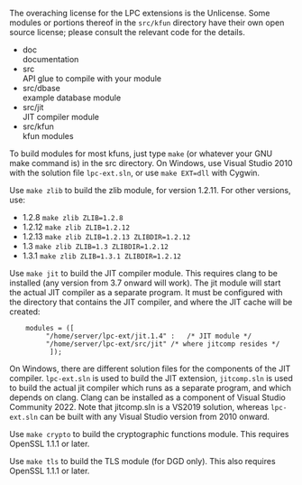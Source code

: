 The overaching license for the LPC extensions is the Unlicense.  Some modules
or portions thereof in the `src/kfun` directory have their own open source
license; please consult the relevant code for the details.

-   doc  
    documentation
-   src  
    API glue to compile with your module
-   src/dbase  
    example database module
-   src/jit  
    JIT compiler module
-   src/kfun  
    kfun modules

To build modules for most kfuns, just type `make` (or whatever your GNU make
command is) in the src directory.  On Windows, use Visual Studio 2010 with
the solution file `lpc-ext.sln`, or use `make EXT=dll` with Cygwin.

Use `make zlib` to build the zlib module, for version 1.2.11.  For other
versions, use:

-   1.2.8
    `make zlib ZLIB=1.2.8`
-   1.2.12
    `make zlib ZLIB=1.2.12`
-   1.2.13
    `make zlib ZLIB=1.2.13 ZLIBDIR=1.2.12`
-   1.3
    `make zlib ZLIB=1.3 ZLIBDIR=1.2.12`
-   1.3.1
    `make zlib ZLIB=1.3.1 ZLIBDIR=1.2.12`

Use `make jit` to build the JIT compiler module.  This requires clang to
be installed (any version from 3.7 onward will work).  The jit module
will start the actual JIT compiler as a separate program.  It must be
configured with the directory that contains the JIT compiler, and where
the JIT cache will be created:
```
    modules = ([
		 "/home/server/lpc-ext/jit.1.4" :	/* JIT module */
		 "/home/server/lpc-ext/src/jit"	/* where jitcomp resides */
	      ]);
```
On Windows, there are different solution files for the components of the JIT
compiler.  `lpc-ext.sln` is used to build the JIT extension, `jitcomp.sln` is
used to build the actual jit compiler which runs as a separate program, and
which depends on clang.  Clang can be installed as a component of Visual Studio
Community 2022.  Note that jitcomp.sln is a VS2019 solution, whereas
`lpc-ext.sln` can be built with any Visual Studio version from 2010 onward.

Use `make crypto` to build the cryptographic functions module. This requires
OpenSSL 1.1.1 or later.

Use `make tls` to build the TLS module (for DGD only).  This also requires
OpenSSL 1.1.1 or later.
